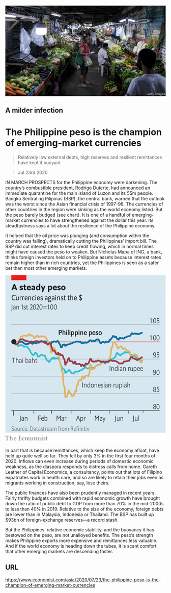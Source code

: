 ![](./images/20200725_ASP002.jpg)

## A milder infection

# The Philippine peso is the champion of emerging-market currencies

> Relatively low external debts, high reserves and resilient remittances have kept it buoyant

> Jul 23rd 2020

IN MARCH PROSPECTS for the Philippine economy were darkening. The country’s combustible president, Rodrigo Duterte, had announced an immediate quarantine for the main island of Luzon and its 55m people. Bangko Sentral ng Pilipinas (BSP), the central bank, warned that the outlook was the worst since the Asian financial crisis of 1997-98. The currencies of other countries in the region were sinking as the world economy listed. But the peso barely budged (see chart). It is one of a handful of emerging-market currencies to have strengthened against the dollar this year. Its steadfastness says a lot about the resilience of the Philippine economy.

It helped that the oil price was plunging (and consumption within the country was falling), dramatically cutting the Philippines’ import bill. The BSP did cut interest rates to keep credit flowing, which in normal times might have caused the peso to weaken. But Nicholas Mapa of ING, a bank, thinks foreign investors held on to Philippine assets because interest rates remain higher than in rich countries, yet the Philippines is seen as a safer bet than most other emerging markets.

![](./images/20200725_ASC246.png)

In part that is because remittances, which keep the economy afloat, have held up quite well so far. They fell by only 3% in the first four months of 2020. Inflows can even increase during periods of domestic economic weakness, as the diaspora responds to distress calls from home. Gareth Leather of Capital Economics, a consultancy, points out that lots of Filipino expatriates work in health care, and so are likely to retain their jobs even as migrants working in construction, say, lose theirs.

The public finances have also been prudently managed in recent years. Fairly thrifty budgets combined with rapid economic growth have brought down the ratio of public debt to GDP from more than 70% in the mid-2000s to less than 40% in 2019. Relative to the size of the economy, foreign debts are lower than in Malaysia, Indonesia or Thailand. The BSP has built up $93bn of foreign-exchange reserves—a record stash.

But the Philippines’ relative economic stability, and the buoyancy it has bestowed on the peso, are not unalloyed benefits. The peso’s strength makes Philippine exports more expensive and remittances less valuable. And if the world economy is heading down the tubes, it is scant comfort that other emerging markets are descending faster.

## URL

https://www.economist.com/asia/2020/07/23/the-philippine-peso-is-the-champion-of-emerging-market-currencies
